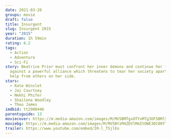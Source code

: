 ```yaml
---
date: 2021-03-26
groups: movie
draft: false
title: Insurgent
slug: Insurgent 2015
year: "2015"
duration: 1h 59min
rating: 6.2
tags:
  - Action
  - Adventure
  - Sci-Fi
story: Beatrice Prior must confront her inner demons and continue her fight
  against a powerful alliance which threatens to tear her society apart with the
  help from others on her side.
stars:
  - Kate Winslet
  - Jai Courtney
  - Mekhi Phifer
  - Shailene Woodley
  - Theo James
imdbid: tt2908446
parentsguide: 13
moviecover: https://m.media-amazon.com/images/M/MV5BMTgxOTYxMTg3OF5BMl5BanBnXkFtZTgwMDgyMzA2NDE@._V1_FMjpg_UY863_.jpg
moviebg: https://m.media-amazon.com/images/M/MV5BYzM4ZDVlMmItOWE3OC00YTdkLWFjNDgtNzhiNzExMmQwZDU5XkEyXkFqcGdeQXVyMTI3MDk3MzQ@._V1_FMjpg_UX1280_.jpg
trailer: https://www.youtube.com/embed/IR-l_TSjlEo
---
```

